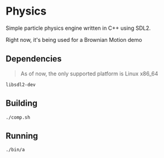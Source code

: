 # Physics

Simple particle physics engine written in C++ using SDL2.

Right now, it's being used for a Brownian Motion demo

## Dependencies

> As of now, the only supported platform is Linux x86_64

```
libsdl2-dev
```

## Building

```
./comp.sh
```

## Running

```
./bin/a
```
